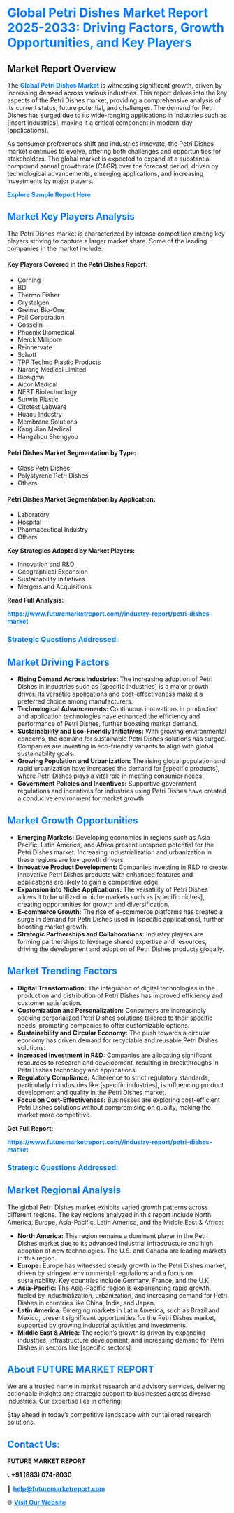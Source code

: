 <h1 style="color: #007BFF;">Global Petri Dishes Market Report 2025-2033: Driving Factors, Growth Opportunities, and Key Players</h1>

<section id="overview">
<h2>Market Report Overview</h2>
<p>The <a href="https://www.futuremarketreport.com//industry-report/petri-dishes-market" style="color: #007BFF; text-decoration: none;"><strong>Global Petri Dishes Market</strong></a> is witnessing significant growth, driven by increasing demand across various industries. This report delves into the key aspects of the Petri Dishes market, providing a comprehensive analysis of its current status, future potential, and challenges. The demand for Petri Dishes has surged due to its wide-ranging applications in industries such as [insert industries], making it a critical component in modern-day [applications].</p>
<p>As consumer preferences shift and industries innovate, the Petri Dishes market continues to evolve, offering both challenges and opportunities for stakeholders. The global market is expected to expand at a substantial compound annual growth rate (CAGR) over the forecast period, driven by technological advancements, emerging applications, and increasing investments by major players.</p>
</section>

<section id="overview">
<p><a href="https://www.futuremarketreport.com//request-sample/reportId=61212" style="color: #007BFF; text-decoration: none;"><strong>Explore Sample Report Here</strong></a></p>
</section>

<section id="key-players">
<h2 style="color: #007BFF;">Market Key Players Analysis</h2>
<p>The Petri Dishes market is characterized by intense competition among key players striving to capture a larger market share. Some of the leading companies in the market include:</p>
<h4>Key Players Covered in the Petri Dishes Report:</h4>
<ul><li>Corning</li><li>BD</li><li>Thermo Fisher</li><li>Crystalgen</li><li>Greiner Bio-One</li><li>Pall Corporation</li><li>Gosselin</li><li>Phoenix Biomedical</li><li>Merck Millipore</li><li>Reinnervate</li><li>Schott</li><li>TPP Techno Plastic Products</li><li>Narang Medical Limited</li><li>Biosigma</li><li>Aicor Medical</li><li>NEST Biotechnology</li><li>Surwin Plastic</li><li>Citotest Labware</li><li>Huaou Industry</li><li>Membrane Solutions</li><li>Kang Jian Medical</li><li>Hangzhou Shengyou</li></ul>
<h4>Petri Dishes Market Segmentation by Type:</h4>
<ul><li>Glass Petri Dishes</li><li>Polystyrene Petri Dishes</li><li>Others</li></ul>

<h4>Petri Dishes Market Segmentation by Application:</h4>
<ul><li>Laboratory</li><li>Hospital</li><li>Pharmaceutical Industry</li><li>Others</li></ul>
<p><strong>Key Strategies Adopted by Market Players:</strong></p>
<ul>
<li>Innovation and R&D</li>
<li>Geographical Expansion</li>
<li>Sustainability Initiatives</li>
<li>Mergers and Acquisitions</li>
</ul>
</section>

<section>
<p><strong>Read Full Analysis: </strong></p><a href="https://www.futuremarketreport.com//industry-report/petri-dishes-market" style="color: #007BFF; text-decoration: none;"><strong>https://www.futuremarketreport.com//industry-report/petri-dishes-market</strong></a>
<h3 style="color: #007BFF;">Strategic Questions Addressed:</h3>
</section>

<section id="driving-factors">
<h2 style="color: #007BFF;">Market Driving Factors</h2>
<ul>
<li><strong>Rising Demand Across Industries:</strong> The increasing adoption of Petri Dishes in industries such as [specific industries] is a major growth driver. Its versatile applications and cost-effectiveness make it a preferred choice among manufacturers.</li>
<li><strong>Technological Advancements:</strong> Continuous innovations in production and application technologies have enhanced the efficiency and performance of Petri Dishes, further boosting market demand.</li>
<li><strong>Sustainability and Eco-Friendly Initiatives:</strong> With growing environmental concerns, the demand for sustainable Petri Dishes solutions has surged. Companies are investing in eco-friendly variants to align with global sustainability goals.</li>
<li><strong>Growing Population and Urbanization:</strong> The rising global population and rapid urbanization have increased the demand for [specific products], where Petri Dishes plays a vital role in meeting consumer needs.</li>
<li><strong>Government Policies and Incentives:</strong> Supportive government regulations and incentives for industries using Petri Dishes have created a conducive environment for market growth.</li>
</ul>
</section>

<section id="growth-opportunities">
<h2 style="color: #007BFF;">Market Growth Opportunities</h2>
<ul>
<li><strong>Emerging Markets:</strong> Developing economies in regions such as Asia-Pacific, Latin America, and Africa present untapped potential for the Petri Dishes market. Increasing industrialization and urbanization in these regions are key growth drivers.</li>
<li><strong>Innovative Product Development:</strong> Companies investing in R&D to create innovative Petri Dishes products with enhanced features and applications are likely to gain a competitive edge.</li>
<li><strong>Expansion into Niche Applications:</strong> The versatility of Petri Dishes allows it to be utilized in niche markets such as [specific niches], creating opportunities for growth and diversification.</li>
<li><strong>E-commerce Growth:</strong> The rise of e-commerce platforms has created a surge in demand for Petri Dishes used in [specific applications], further boosting market growth.</li>
<li><strong>Strategic Partnerships and Collaborations:</strong> Industry players are forming partnerships to leverage shared expertise and resources, driving the development and adoption of Petri Dishes products globally.</li>
</ul>
</section>

<section id="trending-factors">
<h2 style="color: #007BFF;">Market Trending Factors</h2>
<ul>
<li><strong>Digital Transformation:</strong> The integration of digital technologies in the production and distribution of Petri Dishes has improved efficiency and customer satisfaction.</li>
<li><strong>Customization and Personalization:</strong> Consumers are increasingly seeking personalized Petri Dishes solutions tailored to their specific needs, prompting companies to offer customizable options.</li>
<li><strong>Sustainability and Circular Economy:</strong> The push towards a circular economy has driven demand for recyclable and reusable Petri Dishes solutions.</li>
<li><strong>Increased Investment in R&D:</strong> Companies are allocating significant resources to research and development, resulting in breakthroughs in Petri Dishes technology and applications.</li>
<li><strong>Regulatory Compliance:</strong> Adherence to strict regulatory standards, particularly in industries like [specific industries], is influencing product development and quality in the Petri Dishes market.</li>
<li><strong>Focus on Cost-Effectiveness:</strong> Businesses are exploring cost-efficient Petri Dishes solutions without compromising on quality, making the market more competitive.</li>
</ul>
</section>

<section>
<p><strong>Get Full Report: </strong></p><a href="https://www.futuremarketreport.com//industry-report/petri-dishes-market" style="color: #007BFF; text-decoration: none;"><strong>https://www.futuremarketreport.com//industry-report/petri-dishes-market</strong></a>
<h3 style="color: #007BFF;">Strategic Questions Addressed:</h3>
</section>


<section id="regional-analysis">
<h2 style="color: #007BFF;">Market Regional Analysis</h2>
<p>The global Petri Dishes market exhibits varied growth patterns across different regions. The key regions analyzed in this report include North America, Europe, Asia-Pacific, Latin America, and the Middle East & Africa:</p>
<ul>
<li><strong>North America:</strong> This region remains a dominant player in the Petri Dishes market due to its advanced industrial infrastructure and high adoption of new technologies. The U.S. and Canada are leading markets in this region.</li>
<li><strong>Europe:</strong> Europe has witnessed steady growth in the Petri Dishes market, driven by stringent environmental regulations and a focus on sustainability. Key countries include Germany, France, and the U.K.</li>
<li><strong>Asia-Pacific:</strong> The Asia-Pacific region is experiencing rapid growth, fueled by industrialization, urbanization, and increasing demand for Petri Dishes in countries like China, India, and Japan.</li>
<li><strong>Latin America:</strong> Emerging markets in Latin America, such as Brazil and Mexico, present significant opportunities for the Petri Dishes market, supported by growing industrial activities and investments.</li>
<li><strong>Middle East & Africa:</strong> The region’s growth is driven by expanding industries, infrastructure development, and increasing demand for Petri Dishes in sectors like [specific sectors].</li>
</ul>
</section>

<footer>
<h2 style="color: #007BFF;">About FUTURE MARKET REPORT</h2>
<p>We are a trusted name in market research and advisory services, delivering actionable insights and strategic support to businesses across diverse industries. Our expertise lies in offering:</p>

<p>Stay ahead in today’s competitive landscape with our tailored research solutions.</p>

<h2 style="color: #007BFF;">Contact Us:</h2>
<p><strong>FUTURE MARKET REPORT</strong></p>
<p>📞 <strong>+91 (883) 074-8030</strong></p>
<p>📧 <strong><a href="mailto:help@futuremarketreport.com" style="color: #007BFF;">help@futuremarketreport.com</a></strong></p>
<p>🌐 <strong><a href="https://www.futuremarketreport.com/" style="color: #007BFF;">Visit Our Website</a></strong></p>
</footer>